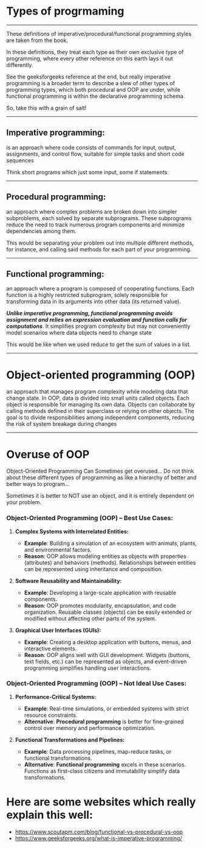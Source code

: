 # Types of progrmaming

----

These definitions of imperative/procedural/functional programming styles
are taken from the book.

In these definitions, they treat each type as their own 
exclusive type of programming, where every
other reference on this earth lays it out differently.

See the geeksforgeeks reference at the end, but really imperative programming is
a broader term to describe a slew of other types of programming types, which both
procedural and OOP are under, while functional programming is within the
declarative programming schema.

So, take this with a grain of salt!

----

## **Imperative programming**:
is an approach where code consists of commands for input, 
output, assignments, and control flow, suitable for simple 
tasks and short code sequences 

Think short programs which just some input, some if statements

-------

## **Procedural programming**:
an approach where complex problems are broken down 
into simpler subproblems, each solved by separate subprograms. 
These subprograms reduce the need to track
numerous program components and minimize dependencies among them.

This would be separating your problem out into multiple different
methods, for instance, and calling said methods for each
part of your programming.


----

## **Functional programming**:
an approach where a program is composed of cooperating functions. 
Each function is a highly restricted subprogram, solely responsible 
for transforming data in its arguments into other data 
(its returned value). 

**_Unlike imperative programming, functional programming avoids 
assignment and relies on expression evaluation and function 
calls for computations_**. It simplifies program complexity 
but may not conveniently model scenarios where data objects 
need to change state

This would be like when we used reduce to get the sum of values
in a list.


---
# **Object-oriented programming (OOP)** 
an approach that manages program complexity while 
modeling data that change state. In OOP, data is divided 
into small units called objects. Each object is responsible 
for managing its own data. Objects can collaborate by calling 
methods defined in their superclass or relying on other objects. 
The goal is to divide responsibilities among independent components, 
reducing the risk of system breakage during changes

----

# Overuse of OOP

Object-Oriented Programming Can Sometimes get overused...
Do not think about these different types of programming as
like a hierarchy of better and better ways to program...

Sometimes it is better to NOT use an object, and it is entirely dependent on
your problem.

### Object-Oriented Programming (OOP) – Best Use Cases:

1. **Complex Systems with Interrelated Entities:**
   - **Example**: Building a simulation of an ecosystem with animals, plants, and environmental factors.
   - **Reason**: OOP allows modeling entities as objects with properties (attributes) and behaviors (methods). Relationships between entities can be represented using inheritance and composition.

2. **Software Reusability and Maintainability:**
   - **Example**: Developing a large-scale application with reusable components.
   - **Reason**: OOP promotes modularity, encapsulation, and code organization. Reusable classes (objects) can be easily extended or modified without affecting other parts of the system.

3. **Graphical User Interfaces (GUIs):**
   - **Example**: Creating a desktop application with buttons, menus, and interactive elements.
   - **Reason**: OOP aligns well with GUI development. Widgets (buttons, text fields, etc.) can be represented as objects, and event-driven programming simplifies handling user interactions.

### Object-Oriented Programming (OOP) – Not Ideal Use Cases:

1. **Performance-Critical Systems:**
   - **Example**: Real-time simulations, or embedded systems with strict resource constraints.
   - **Alternative**: **Procedural programming** is better for fine-grained control over memory and performance optimization.

2. **Functional Transformations and Pipelines:**
   - **Example**: Data processing pipelines, map-reduce tasks, or functional transformations.
   - **Alternative**: **Functional programming** excels in these scenarios. Functions as first-class citizens and immutability simplify data transformations.


# Here are some websites which really explain this well:

- https://www.scoutapm.com/blog/functional-vs-procedural-vs-oop
- https://www.geeksforgeeks.org/what-is-imperative-programming/